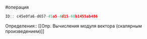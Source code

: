 #операция

```javascript
ID:: c45e0fa6-d657-45a5-4d15-68b1455ab486
```

Определения:: [[Опр. Вычисления модуля вектора (скалярным произведением)]]
